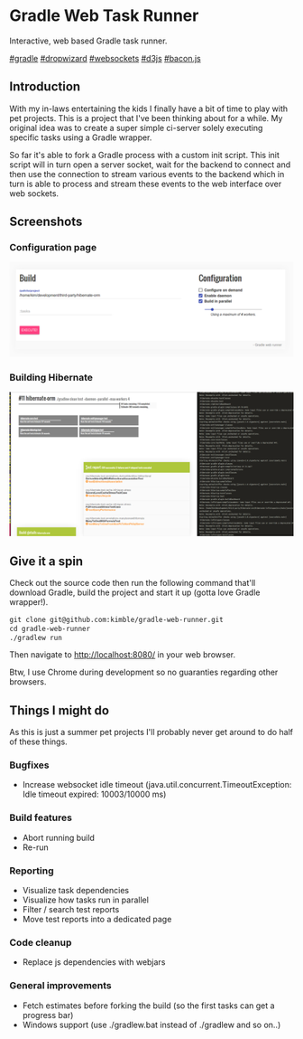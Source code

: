 Gradle Web Task Runner
======================
Interactive, web based Gradle task runner.

[#gradle](http://gradle.org/)
[#dropwizard](http://dropwizard.io/)
[#websockets](https://developer.mozilla.org/en/docs/WebSockets)
[#d3js](http://d3js.org)
[#bacon.js](https://baconjs.github.io/)


Introduction
------------
With my in-laws entertaining the kids I finally have a bit of time to play with pet projects.
This is a project that I've been thinking about for a while. My original idea was to create a super
simple ci-server solely executing specific tasks using a Gradle wrapper.

So far it's able to fork a Gradle process with a custom init script. This init script will in turn
open a server socket, wait for the backend to connect and then use the connection to stream
various events to the backend which in turn is able to process and stream these events to the
web interface over web sockets.


Screenshots
------------------------

### Configuration page
![Configuration page](https://raw.githubusercontent.com/kimble/gradle-web-runner/master/screenshots/configuration-page.png)

### Building Hibernate
![Test report](https://raw.githubusercontent.com/kimble/gradle-web-runner/master/screenshots/v4.png)



Give it a spin
--------------
Check out the source code then run the following command that'll download Gradle, build the project and start it up (gotta love Gradle wrapper!).

    git clone git@github.com:kimble/gradle-web-runner.git
    cd gradle-web-runner
    ./gradlew run

Then navigate to [http://localhost:8080/](http://localhost:8080/]) in your web browser.

Btw, I use Chrome during development so no guaranties regarding other browsers.




Things I might do
-----------------
As this is just a summer pet projects I'll probably never get around to do half of these things.


### Bugfixes

- Increase websocket idle timeout (java.util.concurrent.TimeoutException: Idle timeout expired: 10003/10000 ms)

### Build features

- Abort running build
- Re-run

### Reporting

- Visualize task dependencies
- Visualize how tasks run in parallel
- Filter / search test reports
- Move test reports into a dedicated page

### Code cleanup

- Replace js dependencies with webjars

### General improvements

- Fetch estimates before forking the build (so the first tasks can get a progress bar)
- Windows support (use ./gradlew.bat instead of ./gradlew and so on..)
